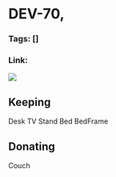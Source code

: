 # DEV-70,
### Tags: []
### Link:

![](../images/DEV-70/DEV-70-A1.png)

## Keeping
Desk
TV Stand
Bed
BedFrame


## Donating
Couch
